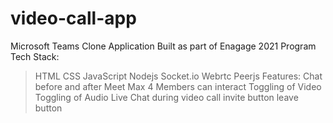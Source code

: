 # video-call-app
Microsoft Teams  Clone Application Built as part of Enagage 2021 Program
Tech Stack:
>HTML
>CSS
>JavaScript
>Nodejs
>Socket.io
>Webrtc
>Peerjs
Features:
>Chat before and after Meet
> Max 4 Members can interact
>Toggling of Video
>Toggling of Audio
> Live Chat during video call
>invite button
>leave button
